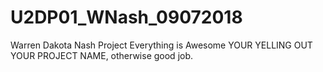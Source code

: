 # U2DP01_WNash_09072018
Warren Dakota Nash Project
Everything is Awesome
  YOUR YELLING OUT YOUR PROJECT NAME, otherwise good job. 
